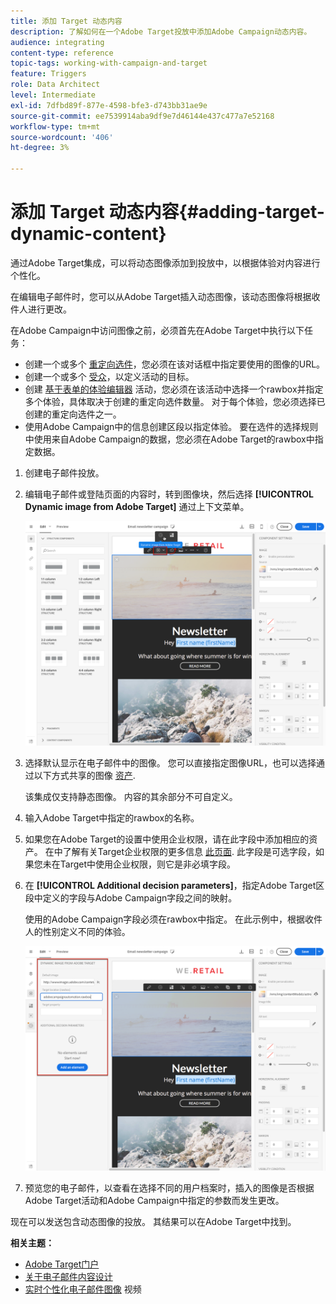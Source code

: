 ```yaml
---
title: 添加 Target 动态内容
description: 了解如何在一个Adobe Target投放中添加Adobe Campaign动态内容。
audience: integrating
content-type: reference
topic-tags: working-with-campaign-and-target
feature: Triggers
role: Data Architect
level: Intermediate
exl-id: 7dfbd89f-877e-4598-bfe3-d743bb31ae9e
source-git-commit: ee7539914aba9df9e7d46144e437c477a7e52168
workflow-type: tm+mt
source-wordcount: '406'
ht-degree: 3%

---
```


# 添加 Target 动态内容{#adding-target-dynamic-content}

通过Adobe Target集成，可以将动态图像添加到投放中，以根据体验对内容进行个性化。

在编辑电子邮件时，您可以从Adobe Target插入动态图像，该动态图像将根据收件人进行更改。

在Adobe Campaign中访问图像之前，必须首先在Adobe Target中执行以下任务：

* 创建一个或多个 [重定向选件](https://experienceleague.adobe.com/docs/target/using/experiences/offers/offer-redirect.html)，您必须在该对话框中指定要使用的图像的URL。
* 创建一个或多个 [受众](https://experienceleague.adobe.com/docs/target/using/audiences/create-audiences/audiences.html)，以定义活动的目标。
* 创建 [基于表单的体验编辑器](https://experienceleague.adobe.com/docs/target/using/experiences/form-experience-composer.html) 活动，您必须在该活动中选择一个rawbox并指定多个体验，具体取决于创建的重定向选件数量。 对于每个体验，您必须选择已创建的重定向选件之一。
* 使用Adobe Campaign中的信息创建区段以指定体验。 要在选件的选择规则中使用来自Adobe Campaign的数据，您必须在Adobe Target的rawbox中指定数据。

1. 创建电子邮件投放。
1. 编辑电子邮件或登陆页面的内容时，转到图像块，然后选择 **[!UICONTROL Dynamic image from Adobe Target]** 通过上下文菜单。

   ![](assets/tar_insert_dynamic_image.png)

1. 选择默认显示在电子邮件中的图像。 您可以直接指定图像URL，也可以选择通过以下方式共享的图像 [资产](../../integrating/using/working-with-campaign-and-assets-core-service.md).

   该集成仅支持静态图像。 内容的其余部分不可自定义。

1. 输入Adobe Target中指定的rawbox的名称。
1. 如果您在Adobe Target的设置中使用企业权限，请在此字段中添加相应的资产。 在中了解有关Target企业权限的更多信息 [此页面](https://experienceleague.adobe.com/docs/target/using/administer/manage-users/enterprise/properties-overview.html). 此字段是可选字段，如果您未在Target中使用企业权限，则它是非必填字段。
1. 在 **[!UICONTROL Additional decision parameters]**，指定Adobe Target区段中定义的字段与Adobe Campaign字段之间的映射。

   使用的Adobe Campaign字段必须在rawbox中指定。 在此示例中，根据收件人的性别定义不同的体验。

   ![](assets/tar_additional_decisionning_parameters.png)

1. 预览您的电子邮件，以查看在选择不同的用户档案时，插入的图像是否根据Adobe Target活动和Adobe Campaign中指定的参数而发生更改。

现在可以发送包含动态图像的投放。 其结果可以在Adobe Target中找到。

**相关主题：**

* [Adobe Target门户](https://experienceleague.adobe.com/docs/target/using/integrate/campaign-and-target.html)
* [关于电子邮件内容设计](../../designing/using/designing-content-in-adobe-campaign.md)
* [实时个性化电子邮件图像](https://helpx.adobe.com/cn/marketing-cloud/how-to/email-marketing.html) 视频
